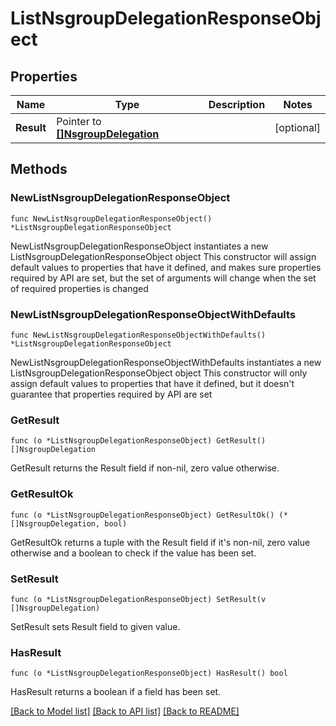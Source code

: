 # ListNsgroupDelegationResponseObject

## Properties

Name | Type | Description | Notes
------------ | ------------- | ------------- | -------------
**Result** | Pointer to [**[]NsgroupDelegation**](NsgroupDelegation.md) |  | [optional] 

## Methods

### NewListNsgroupDelegationResponseObject

`func NewListNsgroupDelegationResponseObject() *ListNsgroupDelegationResponseObject`

NewListNsgroupDelegationResponseObject instantiates a new ListNsgroupDelegationResponseObject object
This constructor will assign default values to properties that have it defined,
and makes sure properties required by API are set, but the set of arguments
will change when the set of required properties is changed

### NewListNsgroupDelegationResponseObjectWithDefaults

`func NewListNsgroupDelegationResponseObjectWithDefaults() *ListNsgroupDelegationResponseObject`

NewListNsgroupDelegationResponseObjectWithDefaults instantiates a new ListNsgroupDelegationResponseObject object
This constructor will only assign default values to properties that have it defined,
but it doesn't guarantee that properties required by API are set

### GetResult

`func (o *ListNsgroupDelegationResponseObject) GetResult() []NsgroupDelegation`

GetResult returns the Result field if non-nil, zero value otherwise.

### GetResultOk

`func (o *ListNsgroupDelegationResponseObject) GetResultOk() (*[]NsgroupDelegation, bool)`

GetResultOk returns a tuple with the Result field if it's non-nil, zero value otherwise
and a boolean to check if the value has been set.

### SetResult

`func (o *ListNsgroupDelegationResponseObject) SetResult(v []NsgroupDelegation)`

SetResult sets Result field to given value.

### HasResult

`func (o *ListNsgroupDelegationResponseObject) HasResult() bool`

HasResult returns a boolean if a field has been set.


[[Back to Model list]](../README.md#documentation-for-models) [[Back to API list]](../README.md#documentation-for-api-endpoints) [[Back to README]](../README.md)


